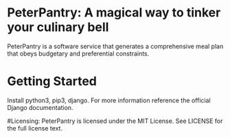 # PeterPantry: A magical way to tinker your culinary bell
PeterPantry is a software service that generates a comprehensive meal plan that
obeys budgetary and preferential constraints.

# Getting Started
Install python3, pip3, django. For more information reference the official
Django documentation.

#Licensing:
PeterPantry is licensed under the MIT License. See LICENSE for the full
license text.
